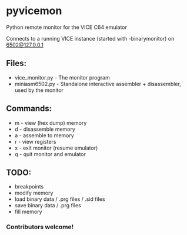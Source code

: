 # pyvicemon
Python remote monitor for the VICE C64 emulator

Connects to a running VICE instance (started with -binarymonitor) on 6502@127.0.0.1

## Files:
* vice_monitor.py - The monitor program
* miniasm6502.py - Standalone interactive assembler + disassembler, used by the monitor
  
## Commands:

* m - view (hex dump) memory
* d - disassemble memory
* a - assemble to memory
* r - view registers
* x - exit monitor (resume emulator)
* q - quit monitor and emulator

## TODO:
* breakpoints
* modify memory
* load binary data / .prg files / .sid files
* save binary data / .prg files
* fill memory

### Contributors welcome!
